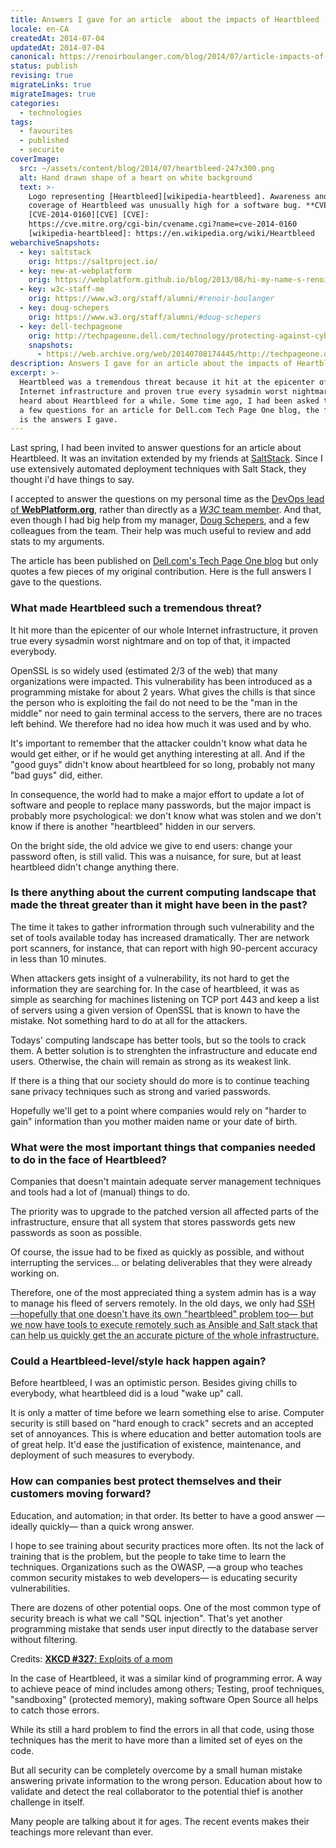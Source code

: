 ```yaml
---
title: Answers I gave for an article  about the impacts of Heartbleed
locale: en-CA
createdAt: 2014-07-04
updatedAt: 2014-07-04
canonical: https://renoirboulanger.com/blog/2014/07/article-impacts-of-heartbleed/
status: publish
revising: true
migrateLinks: true
migrateImages: true
categories:
  - technologies
tags:
  - favourites
  - published
  - securite
coverImage:
  src: ~/assets/content/blog/2014/07/heartbleed-247x300.png
  alt: Hand drawn shape of a heart on white background
  text: >-
    Logo representing [Heartbleed][wikipedia-heartbleed]. Awareness and media
    coverage of Heartbleed was unusually high for a software bug. **CVE**:
    [CVE-2014-0160][CVE] [CVE]:
    https://cve.mitre.org/cgi-bin/cvename.cgi?name=cve-2014-0160
    [wikipedia-heartbleed]: https://en.wikipedia.org/wiki/Heartbleed
webarchiveSnapshots:
  - key: saltstack
    orig: https://saltproject.io/
  - key: new-at-webplatform
    orig: https://webplatform.github.io/blog/2013/08/hi-my-name-s-renoir-ill-be-your-devops-for-the-web-platform/
  - key: w3c-staff-me
    orig: https://www.w3.org/staff/alumni/#renoir-boulanger
  - key: doug-schepers
    orig: https://www.w3.org/staff/alumni/#doug-schepers
  - key: dell-techpageone
    orig: http://techpageone.dell.com/technology/protecting-against-cyber-warfare/
    snapshots:
      - https://web.archive.org/web/20140708174445/http://techpageone.dell.com/technology/protecting-against-cyber-warfare/
description: Answers I gave for an article about the impacts of Heartbleed
excerpt: >-
  Heartbleed was a tremendous threat because it hit at the epicenter of the
  Internet infrastructure and proven true every sysadmin worst nightmare. We
  heard about Heartbleed for a while. Some time ago, I had been asked to answer
  a few questions for an article for Dell.com Tech Page One blog, the following
  is the answers I gave.
---
```


Last spring, I had been invited to answer questions for an article about
Heartbleed. It was an invitation extended by my friends at
[SaltStack][saltstack]. Since I use extensively automated deployment techniques
with Salt Stack, they thought i'd have things to say.

<!--#TODO-inline-edit SaltStack now bought by VMWare that got bought by Broadcom is now Salt Project -->
<!--#TODO-inline-edit WebPlatform is now finished, link to post about it -->

I accepted to answer the questions on my personal time as the [DevOps lead of
**WebPlatform.org**][new-at-webplatform], rather than directly as a [*W3C* team
member][w3c-staff-me]. And that, even though I had big help from my manager, [Doug
Schepers][doug-schepers], and a few colleagues from the team. Their help was
much useful to review and add stats to my arguments.

The article has been published on [Dell.com's Tech Page One
blog][dell-techpageone] but only quotes a few pieces of my original
contribution. Here is the full answers I gave to the questions.

### What made Heartbleed such a tremendous threat?

It hit more than the epicenter of our whole Internet infrastructure, it proven
true every sysadmin worst nightmare and on top of that, it impacted everybody.

<abbr>OpenSSL</abbr> is so widely used (estimated 2/3 of the web) that many
organizations were impacted. This vulnerability has been introduced as a
programming mistake for about 2 years. What gives the chills is that since the
person who is exploiting the fail do not need to be the "man in the middle" nor
need to gain terminal access to the servers, there are no traces left behind. We
therefore had no idea how much it was used and by who.

It's important to remember that the attacker couldn't know what data he would
get either, or if he would get anything interesting at all. And if the "good
guys" didn't know about heartbleed for so long, probably not many "bad guys"
did, either.

In consequence, the world had to make a major effort to update a lot of software
and people to replace many passwords, but the major impact is probably more
psychological: we don't know what was stolen and we don't know if there is
another "heartbleed" hidden in our servers.

On the bright side, the old advice we give to end users: change your password
often, is still valid. This was a nuisance, for sure, but at least heartbleed
didn't change anything there.

### Is there anything about the current computing landscape that made the threat greater than it might have been in the past?

The time it takes to gather infrormation through such vulnerability and the set
of tools available today has increased dramatically. Ther are network port
scanners, for instance, that can report with high 90-percent accuracy in less
than 10 minutes.

When attackers gets insight of a vulnerability, its not hard to get the
information they are searching for. In the case of heartbleed, it was as simple
as searching for machines listening on TCP port 443 and keep a list of servers
using a given version of OpenSSL that is known to have the mistake. Not
something hard to do at all for the attackers.

Todays' computing landscape has better tools, but so the tools to crack them. A
better solution is to strenghten the infrastructure and educate end users.
Otherwise, the chain will remain as strong as its weakest link.

If there is a thing that our society should do more is to continue teaching sane
privacy techniques such as strong and varied passwords.

Hopefully we'll get to a point where companies would rely on "harder to gain"
information than you mother maiden name or your date of birth.

### What were the most important things that companies needed to do in the face of Heartbleed?

Companies that doesn't maintain adequate server management techniques and tools
had a lot of (manual) things to do.

The priority was to upgrade to the patched version all affected parts of the
infrastructure, ensure that all system that stores passwords gets new passwords
as soon as possible.

Of course, the issue had to be fixed as quickly as possible, and without
interrupting the services... or belating deliverables that they were already
working on.

Therefore, one of the most appreciated thing a system admin has is a way to
manage his fleed of servers remotely. In the old days, we only had
<abbr title="Secure Shell or Secure Socket Shell">SSH</abb> —hopefully that one
doesn't have its own "heartbleed" problem too— but we now have tools to execute
remotely such as Ansible and Salt stack that can help us quickly get the an
accurate picture of the whole infrastructure.

### Could a Heartbleed-level/style hack happen again?

Before heartbleed, I was an optimistic person. Besides giving chills to
everybody, what heartbleed did is a loud "wake up" call.

It is only a matter of time before we learn something else to arise. Computer
security is still based on "hard enough to crack" secrets and an accepted set of
annoyances. This is where education and better automation tools are of great
help. It'd ease the justification of existence, maintenance, and deployment of
such measures to everybody.

### How can companies best protect themselves and their customers moving forward?

Education, and automation; in that order. Its better to have a good answer
—ideally quickly— than a quick wrong answer.

I hope to see training about security practices more often. Its not the lack of
training that is the problem, but the people to take time to learn the
techniques. Organizations such as the OWASP, —a group who teaches common
security mistakes to web developers— is educating security vulnerabilities.

There are dozens of other potential oops. One of the most common type of
security breach is what we call "SQL injection". That's yet another programming
mistake that sends user input directly to the database server without filtering.

<app-image src="~/assets/content/blog/2014/07/exploits_of_a_mom.png" figcaption=" ">

Credits: [**XKCD #327**: Exploits of a mom](https://xkcd.com/327/)

</app-image>

In the case of Heartbleed, it was a similar kind of programming error. A way to
achieve peace of mind includes among others; Testing, proof techniques,
"sandboxing" (protected memory), making software Open Source all helps to catch
those errors.

While its still a hard problem to find the errors in all that code, using those
techniques has the merit to have more than a limited set of eyes on the code.

But all security can be completely overcome by a small human mistake answering
private information to the wrong person. Education about how to validate and
detect the real collaborator to the potential thief is another challenge in
itself.

Many people are talking about it for ages. The recent events makes their
teachings more relevant than ever.

[saltstack]: https://saltproject.io/
[new-at-webplatform]:
  https://webplatform.github.io/blog/2013/08/hi-my-name-s-renoir-ill-be-your-devops-for-the-web-platform/
[w3c-staff-me]: https://www.w3.org/staff/alumni/#renoir-boulanger
[doug-schepers]: https://www.w3.org/staff/alumni/#doug-schepers
[dell-techpageone]:
  https://web.archive.org/web/20140708174445/http://techpageone.dell.com/technology/protecting-against-cyber-warfare/
